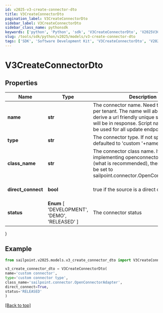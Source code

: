 ```yaml
---
id: v2025-v3-create-connector-dto
title: V3CreateConnectorDto
pagination_label: V3CreateConnectorDto
sidebar_label: V3CreateConnectorDto
sidebar_class_name: pythonsdk
keywords: ['python', 'Python', 'sdk', 'V3CreateConnectorDto', 'V2025V3CreateConnectorDto'] 
slug: /tools/sdk/python/v2025/models/v3-create-connector-dto
tags: ['SDK', 'Software Development Kit', 'V3CreateConnectorDto', 'V2025V3CreateConnectorDto']
---
```


# V3CreateConnectorDto


## Properties

Name | Type | Description | Notes
------------ | ------------- | ------------- | -------------
**name** | **str** | The connector name. Need to be unique per tenant. The name will able be used to derive a url friendly unique scriptname that will be in response. Script name can then be used for all update endpoints | [required]
**type** | **str** | The connector type. If not specified will be defaulted to 'custom '+name | [optional] 
**class_name** | **str** | The connector class name. If you are implementing openconnector standard (what is recommended), then this need to be set to sailpoint.connector.OpenConnectorAdapter | [required]
**direct_connect** | **bool** | true if the source is a direct connect source | [optional] [default to True]
**status** |  **Enum** [  'DEVELOPMENT',    'DEMO',    'RELEASED' ] | The connector status | [optional] 
}

## Example

```python
from sailpoint.v2025.models.v3_create_connector_dto import V3CreateConnectorDto

v3_create_connector_dto = V3CreateConnectorDto(
name='custom connector',
type='custom connector type',
class_name='sailpoint.connector.OpenConnectorAdapter',
direct_connect=True,
status='RELEASED'
)

```
[[Back to top]](#) 

